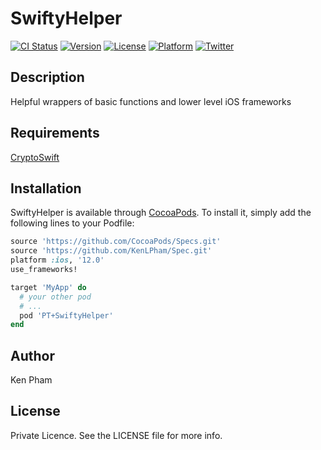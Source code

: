 # SwiftyHelper

[![CI Status](https://img.shields.io/travis/KenLPham/CrossPeers.svg?style=flat)](https://travis-ci.org/KenLPham/CrossPeers)
[![Version](https://img.shields.io/cocoapods/v/CrossPeers.svg?style=flat)](https://cocoapods.org/pods/CrossPeers)
[![License](https://img.shields.io/cocoapods/l/CrossPeers.svg?style=flat)](https://cocoapods.org/pods/CrossPeers)
[![Platform](https://img.shields.io/cocoapods/p/CrossPeers.svg?style=flat)](https://cocoapods.org/pods/CrossPeers)
[![Twitter](https://img.shields.io/twitter/follow/lilboipham?label=Ken%20Pham&style=social)](https://twitter.com/lilboipham)

## Description

Helpful wrappers of basic functions and lower level iOS frameworks

## Requirements

[CryptoSwift](https://github.com/krzyzanowskim/CryptoSwift)

## Installation

SwiftyHelper is available through [CocoaPods](https://cocoapods.org). To install
it, simply add the following lines to your Podfile:

```ruby
source 'https://github.com/CocoaPods/Specs.git'
source 'https://github.com/KenLPham/Spec.git'
platform :ios, '12.0'
use_frameworks!

target 'MyApp' do
  # your other pod
  # ...
  pod 'PT+SwiftyHelper'
end
```

## Author

Ken Pham

## License

Private Licence. See the LICENSE file for more info.
